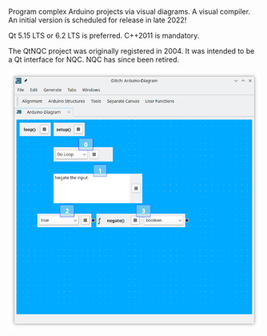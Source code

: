 Program complex Arduino projects via visual diagrams. A visual compiler.
An initial version is scheduled for release in late 2022!

Qt 5.15 LTS or 6.2 LTS is preferred. C++2011 is mandatory.

The QtNQC project was originally registered in 2004.
It was intended to be a Qt interface for NQC. NQC has since been retired.

![alt text](https://raw.githubusercontent.com/textbrowser/glitch/master/Images/glitch-1.png)
